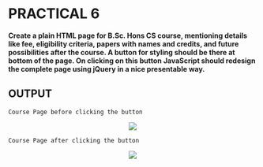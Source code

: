 # PRACTICAL 6
**Create a plain HTML page for B.Sc. Hons CS course, mentioning details like fee, eligibility 
criteria, papers with names and credits, and future possibilities after the course. A button for 
styling should be there at bottom of the page. On clicking on this button JavaScript should 
redesign the complete page using jQuery in a nice presentable way.**

## OUTPUT

`Course Page before clicking the button`
<p align="center">
<img src="https://user-images.githubusercontent.com/68191677/198849164-b2f572e8-26f0-49ff-8872-44f565039654.png"  />
</p>

`Course Page after clicking the button`
<p align="center">
<img src="https://user-images.githubusercontent.com/68191677/198849192-2a2de1de-531e-43ed-b846-72d278d094ac.png"  />
</p>
